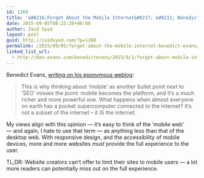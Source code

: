 ```yaml
---
id: 1268
title: '&#8216;Forget About the Mobile Internet&#8217; &#8211; Benedict Evans'
date: 2015-09-05T08:23:20+00:00
author: Zaid Syed
layout: post
guid: http://zaidsyed.com/?p=1268
permalink: /2015/09/05/forget-about-the-mobile-internet-benedict-evans/
linked_list_url:
  - http://ben-evans.com/benedictevans/2015/9/1/forget-about-mobile-internet
---
```

Benedict Evans, [writing on his eponymous weblog](http://ben-evans.com):

> This is why thinking about &#8216;mobile&#8217; as another bullet point next to &#8216;SEO&#8217; misses the point: mobile becomes the platform, and it&#8217;s a much richer and more powerful one. What happens when almost everyone on earth has a pocket supercomputer connected to the internet? It&#8217;s not a subset of the internet &#8211; it IS the internet. 

My views align with this opinion — it&#8217;s easy to think of the &#8216;mobile web&#8217; — and again, I hate to use that term — as anything less than that of the desktop web. With responsive design, and the accessibility of mobile devices, more and more websites _must_ provide the full experience to the user.

TL;DR: Website creators can&#8217;t offer to limit their sites to mobile users — a lot more readers can potentially miss out on the full experience.